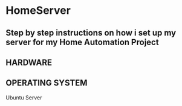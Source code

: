 # HomeServer
## Step by step instructions on how i set up my server for my Home Automation Project

## HARDWARE


## OPERATING SYSTEM
Ubuntu Server